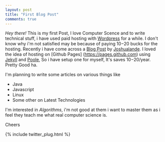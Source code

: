 ```yaml
---
layout: post
title: "First Blog Post"
comments: true
---
```


*Hey there!* This is my first Post, I love Computer Scence and to write technical stuff, i 
have used paid hosting with [Wordpress](http://wordpress.com/) for a while. I don't know 
why i'm not satisfied may be because of paying $10-$20 bucks for the hosting. Recently i 
have come across a [Blog Post](http://joshualande.com/jekyll-github-pages-poole/) by 
[Joshualande](https://twitter.com/joshualande). I loved the idea of hosting on [Github Pages]
(https://pages.github.com) using [Jekyll](http://jekyllrb.com/) and [Poole](https://github.com/poole/poole),
So i have setup one for myself, It's saves $10-$20/year. 
Pretty Good ha.

I'm planning to write some articles on various things like

* Java
* Javascript
* Linux
* Some other on Latest Technologies

I'm interested in *Algorithms*, i'm not good at them i want to master them as i feel they teach me what real computer science is.

Cheers

{% include twitter_plug.html %}
